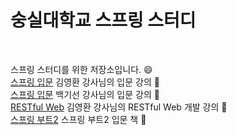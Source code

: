 # 숭실대학교 스프링 스터디 

<br>

스프링 스터디를 위한 저장소입니다. :smile:
<br>
[스프링 입문](https://www.inflearn.com/course/스프링-입문-스프링부트) 김영환 강사님의 입문 강의 :book: <br>
[스프링 입문](https://www.inflearn.com/course/spring) 백기선 강사님의 입문 강의 :book: <br>
[RESTful Web](https://www.inflearn.com/course/spring-boot-restful-web-services) 김영환 강사님의 RESTful Web 개발 강의 :book: <br>
[스프링 부트2](https://www.aladin.co.kr/m/mproduct.aspx?ItemId=168752840) 스프링 부트2 입문 책 :book: <br>


